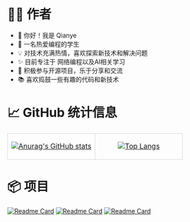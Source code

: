 # 🧑‍💻 作者 
- 👋 你好！我是 Qianye
- 🚀 一名热爱编程的学生
- 💡 对技术充满热情，喜欢探索新技术和解决问题
- ✨ 目前专注于 网络编程以及AI相关学习
- 💖 积极参与开源项目，乐于分享和交流
- 📚 喜欢捣鼓一些有趣的代码和新技术


# 📈 GitHub 统计信息

<table>
  <tr>
    <td width="50%" style="border: 1px solid #d0d7de;">
      <p align="center">
        <a href="https://github.com/anuraghazra/github-readme-stats">
          <img src="https://github-readme-stats.vercel.app/api?username=qianye60&show_icons=true&theme=ambient_gradient" alt="Anurag's GitHub stats" />
        </a>
      </p>
    </td>
    <td width="50%" style="border: 1px solid #d0d7de;">
      <p align="center">
        <a href="https://github.com/anuraghazra/github-readme-stats">
          <img src="https://github-readme-stats.vercel.app/api/top-langs/?username=qianye60&layout=compact" alt="Top Langs" />
        </a>
      </p>
    </td>
  </tr>
</table>

# 📦 项目

[![Readme Card](https://github-readme-stats.vercel.app/api/pin/?username=qianye60&repo=QQ-Robot-SwordFairy&theme=dark)](https://github.com/qianye60/QQ-Robot-SwordFairy)
[![Readme Card](https://github-readme-stats.vercel.app/api/pin/?username=qianye60&repo=WebCrawler-AnimePictures&theme=dark)](https://github.com/qianye60/WebCrawler-AnimePictures)
[![Readme Card](https://github-readme-stats.vercel.app/api/pin/?username=qianye60&repo=AnimePicCrawler&theme=dark)](https://github.com/qianye60/AnimePicCrawler)
